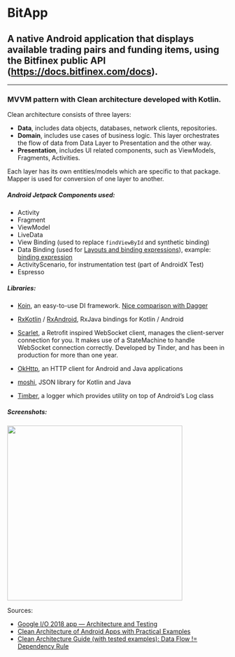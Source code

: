 # BitApp

## A native Android application that displays available trading pairs and funding items, using the Bitfinex public API (https://docs.bitfinex.com/docs).
 

---

### MVVM pattern with Clean architecture developed with Kotlin.
Clean architecture consists of three layers:
- **Data**, includes data objects, databases, network clients, repositories.
- **Domain**, includes use cases of business logic. This layer orchestrates the flow of data from Data Layer to Presentation and the other way.
- **Presentation**, includes UI related components, such as ViewModels, Fragments, Activities.

Each layer has its own entities/models which are specific to that package. Mapper is used for conversion of one layer to another.

##### Android Jetpack Components used:
- Activity
- Fragment
- ViewModel 
- LiveData 
- View Binding (used to replace `findViewById` and synthetic binding)
- Data Binding (used for [Layouts and binding expressions](https://developer.android.com/topic/libraries/data-binding/expressions)), example: [binding expression](https://github.com/gs-ts/BitfinexClient/blob/master/app/src/main/res/layout/bitfinex_fragment.xml#L49)
- ActivityScenario, for instrumentation test (part of AndroidX Test) 
- Espresso

##### Libraries:
- [Koin](https://insert-koin.io/), an easy-to-use DI framework. [Nice comparison with Dagger](https://medium.com/@farshidabazari/android-koin-with-mvvm-and-retrofit-e040e4e15f9d)

- [RxKotlin](https://github.com/ReactiveX/RxKotlin) / [RxAndroid](https://github.com/ReactiveX/RxAndroid), RxJava bindings for Kotlin / Android 

- [Scarlet](https://github.com/Tinder/Scarlet), a Retrofit inspired WebSocket client, manages the client-server connection for you. It makes use of a StateMachine to handle WebSocket connection correctly. Developed by Tinder, and has been in production for more than one year. 

- [OkHttp](https://square.github.io/okhttp/), an HTTP client for Android and Java applications 

- [moshi](https://github.com/square/moshi), JSON library for Kotlin and Java 

- [Timber](https://github.com/JakeWharton/timber), a logger which provides utility on top of Android’s Log class

##### Screenshots:
<img src="https://user-images.githubusercontent.com/12731470/63213580-561db080-c10e-11e9-8369-687245facb11.png" width="400">


Sources:
- [Google I/O 2018 app — Architecture and Testing](https://medium.com/androiddevelopers/google-i-o-2018-app-architecture-and-testing-f546e37fc7eb)
- [Clean Architecture of Android Apps with Practical Examples](https://rubygarage.org/blog/clean-android-architecture)
- [Clean Architecture Guide (with tested examples): Data Flow != Dependency Rule](https://proandroiddev.com/clean-architecture-data-flow-dependency-rule-615ffdd79e29)
